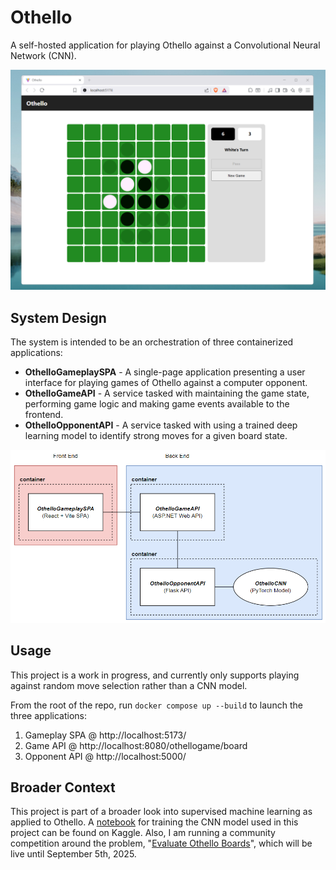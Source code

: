 
# Othello

A self-hosted application for playing Othello against a Convolutional Neural Network (CNN).

![Image](./docs/images/ExampleScreenshot.png)

## System Design

The system is intended to be an orchestration of three containerized applications:

- **OthelloGameplaySPA** - A single-page application presenting a user interface for playing games of Othello against a computer opponent.
- **OthelloGameAPI** - A service tasked with maintaining the game state, performing game logic and making game events available to the frontend.
- **OthelloOpponentAPI** - A service tasked with using a trained deep learning model to identify strong moves for a given board state. 


![Image](./docs/images/SystemDesignImage.png)

## Usage

This project is a work in progress, and currently only supports playing against random move selection rather than a CNN model.

From the root of the repo, run ```docker compose up --build``` to launch the three applications:

1) Gameplay SPA @ http://localhost:5173/
2) Game API @ http://localhost:8080/othellogame/board
3) Opponent API @ http://localhost:5000/

## Broader Context

This project is part of a broader look into supervised machine learning as applied to Othello. A [notebook](https://www.kaggle.com/code/petermoorhouse/pytorch-othello-evaluation-cnn) for training the CNN model used in this project can be found on Kaggle. Also, I am running a community competition around the problem, "[Evaluate Othello Boards](https://www.kaggle.com/competitions/evaluate-othello-boards/overview)", which will be live until September 5th, 2025.

